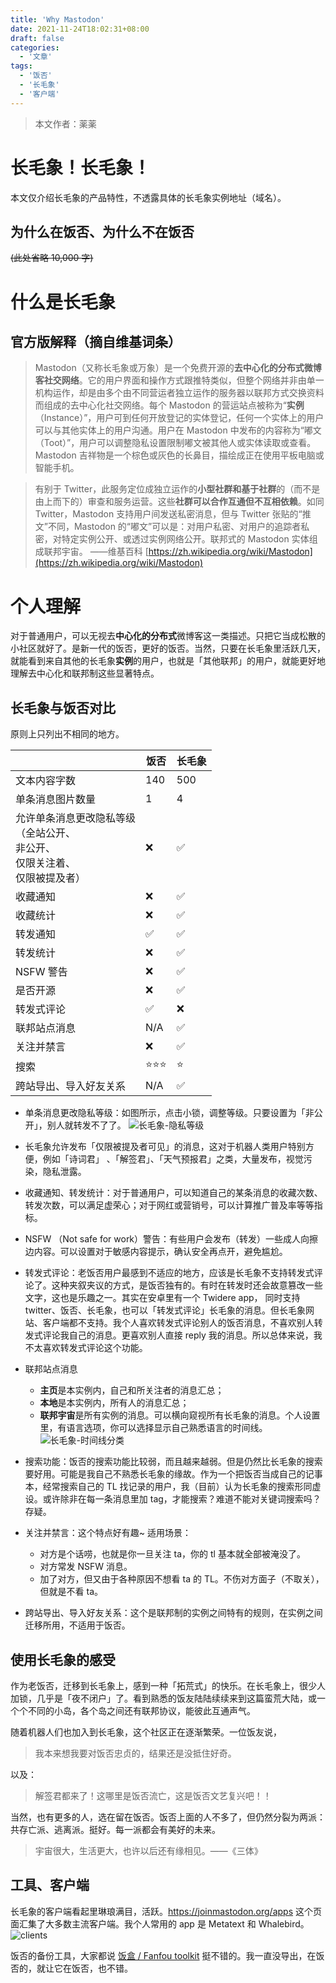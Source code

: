 ```yaml
---
title: 'Why Mastodon'
date: 2021-11-24T18:02:31+08:00
draft: false
categories:
  - '文章'
tags:
  - '饭否'
  - '长毛象'
  - '客户端'
---
```


> 本文作者：薬薬

# 长毛象！长毛象！

本文仅介绍长毛象的产品特性，不透露具体的长毛象实例地址（域名）。

## 为什么在饭否、为什么不在饭否

~~(此处省略 10,000 字)~~

# 什么是长毛象

## 官方版解释（摘自维基词条）

> Mastodon（又称长毛象或万象）是一个免费开源的**去中心化的分布式微博客社交网络**。它的用户界面和操作方式跟推特类似，但整个网络并非由单一机构运作，却是由多个由不同营运者独立运作的服务器以联邦方式交换资料而组成的去中心化社交网络。每个 Mastodon 的营运站点被称为“**实例**（Instance）”，用户可到任何开放登记的实体登记，任何一个实体上的用户可以与其他实体上的用户沟通。用户在 Mastodon 中发布的内容称为“嘟文（Toot）”，用户可以调整隐私设置限制嘟文被其他人或实体读取或查看。Mastodon 吉祥物是一个棕色或灰色的长鼻目，描绘成正在使用平板电脑或智能手机。

> 有别于 Twitter，此服务定位成独立运作的**小型社群和基于社群**的（而不是由上而下的）审查和服务运营。这些**社群可以合作互通但不互相依赖**。如同 Twitter，Mastodon 支持用户间发送私密消息，但与 Twitter 张贴的“推文”不同，Mastodon 的“嘟文”可以是：对用户私密、对用户的追踪者私密，对特定实例公开、或透过实例网络公开。联邦式的 Mastodon 实体组成联邦宇宙。
> ——维基百科 [https://zh.wikipedia.org/wiki/Mastodon](https://zh.wikipedia.org/wiki/Mastodon)

# 个人理解

对于普通用户，可以无视去**中心化的分布式**微博客这一类描述。只把它当成松散的小社区就好了。是新一代的饭否，更好的饭否。当然，只要在长毛象里活跃几天，就能看到来自其他的长毛象**实例**的用户，也就是「其他联邦」的用户，就能更好地理解去中心化和联邦制这些显著特点。

## 长毛象与饭否对比

原则上只列出不相同的地方。

|                                                                                                | 饭否   | 长毛象 |
| ---------------------------------------------------------------------------------------------- | ------ | ------ |
| 文本内容字数                                                                                   | 140    | 500    |
| 单条消息图片数量                                                                               | 1      | 4      |
| 允许单条消息更改隐私等级<br />（全站公开、<br />非公开、<br />仅限关注着、<br />仅限被提及者） | ❌     | ✅     |
| 收藏通知                                                                                       | ❌     | ✅     |
| 收藏统计                                                                                       | ❌     | ✅     |
| 转发通知                                                                                       | ✅     | ✅     |
| 转发统计                                                                                       | ❌     | ✅     |
| NSFW 警告                                                                                      | ❌     | ✅     |
| 是否开源                                                                                       | ❌     | ✅     |
| 转发式评论                                                                                     | ✅     | ❌     |
| 联邦站点消息                                                                                   | N/A    | ✅     |
| 关注并禁言                                                                                     | ❌     | ✅     |
| 搜索                                                                                           | ⭐⭐⭐ | ⭐     |
| 跨站导出、导入好友关系                                                                         | N/A    | ✅     |

- 单条消息更改隐私等级：如图所示，点击小锁，调整等级。只要设置为「非公开」，别人就转发不了了。
  ![长毛象-隐私等级](https://i.nofan.xyz/blog/why-mastodon/privacy.png)

- 长毛象允许发布「仅限被提及者可见」的消息，这对于机器人类用户特别方便，例如「诗词君」 、「解签君」、「天气预报君」之类，大量发布，视觉污染，隐私泄露。

- 收藏通知、转发统计：对于普通用户，可以知道自己的某条消息的收藏次数、转发次数，可以满足虚荣心；对于网红或营销号，可以计算推广普及率等等指标。

- NSFW （Not safe for work）警告：有些用户会发布（转发）一些成人向擦边内容。可以设置对于敏感内容提示，确认安全再点开，避免尴尬。

- 转发式评论：老饭否用户最感到不适应的地方，应该是长毛象不支持转发式评论了。这种夹叙夹议的方式，是饭否独有的。有时在转发时还会故意篡改一些文字，这也是乐趣之一。其实在安卓里有一个 Twidere app， 同时支持 twitter、饭否、长毛象，也可以「转发式评论」长毛象的消息。但长毛象网站、客户端都不支持。我个人喜欢转发式评论别人的饭否消息，不喜欢别人转发式评论我自己的消息。更喜欢别人直接 reply 我的消息。所以总体来说，我不太喜欢转发式评论这个功能。

- 联邦站点消息

  - **主页**是本实例内，自己和所关注者的消息汇总；
  - **本地**是本实例内，所有人的消息汇总；
  - **联邦宇宙**是所有实例的消息。可以横向窥视所有长毛象的消息。个人设置里，有语言选项，你可以选择显示自己熟悉语言的时间线。
    ![长毛象-时间线分类](https://i.nofan.xyz/blog/why-mastodon/timeline.jpeg)

- 搜索功能：饭否的搜索功能比较弱，而且越来越弱。但是仍然比长毛象的搜索要好用。可能是我自己不熟悉长毛象的缘故。作为一个把饭否当成自己的记事本，经常搜索自己的 TL 找记录的用户，我（目前）认为长毛象的搜索形同虚设。或许除非在每一条消息里加 tag，才能搜索？难道不能对关键词搜索吗？存疑。

- 关注并禁言：这个特点好有趣~ 适用场景：

  - 对方是个话唠，也就是你一旦关注 ta，你的 tl 基本就全部被淹没了。
  - 对方常发 NSFW 消息。
  - 加了对方，但又由于各种原因不想看 ta 的 TL。不伤对方面子（不取关），但就是不看 ta。

- 跨站导出、导入好友关系：这个是联邦制的实例之间特有的规则，在实例之间迁移所用，不适用于饭否。

## 使用长毛象的感受

作为老饭否，迁移到长毛象上，感到一种「拓荒式」的快乐。在长毛象上，很少人加锁，几乎是「夜不闭户」了。看到熟悉的饭友陆陆续续来到这篇蛮荒大陆，或一个个不同的小岛，各个岛之间还有联邦协议，能彼此互通声气。

随着机器人们也加入到长毛象，这个社区正在逐渐繁荣。一位饭友说，

> 我本来想我要对饭否忠贞的，结果还是没抵住好奇。

以及：

> 解签君都来了！这哪里是饭否流亡，这是饭否文艺复兴吧！！

当然，也有更多的人，选在留在饭否。饭否上面的人不多了，但仍然分裂为两派：共存亡派、逃离派。挺好。每一派都会有美好的未来。

> 宇宙很大，生活更大，也许以后还有缘相见。——《三体》

## 工具、客户端

长毛象的客户端看起里琳琅满目，活跃。https://joinmastodon.org/apps 这个页面汇集了大多数主流客户端。我个人常用的 app 是 Metatext 和 Whalebird。![clients](https://i.nofan.xyz/blog/why-mastodon/clients.png)

饭否的备份工具，大家都说 [饭盒 / Fanfou toolkit](https://www.aoisnow.net/blog/fanhe) 挺不错的。我一直没导出，在饭否的，就让它在饭否，也不错。

